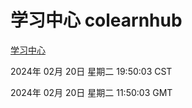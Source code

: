 # 学习中心 colearnhub
[学习中心](http://219.139.197.67:56308/colearnhub/)

2024年 02月 20日 星期二 19:50:03 CST

2024年 02月 20日 星期二 11:50:03 GMT
